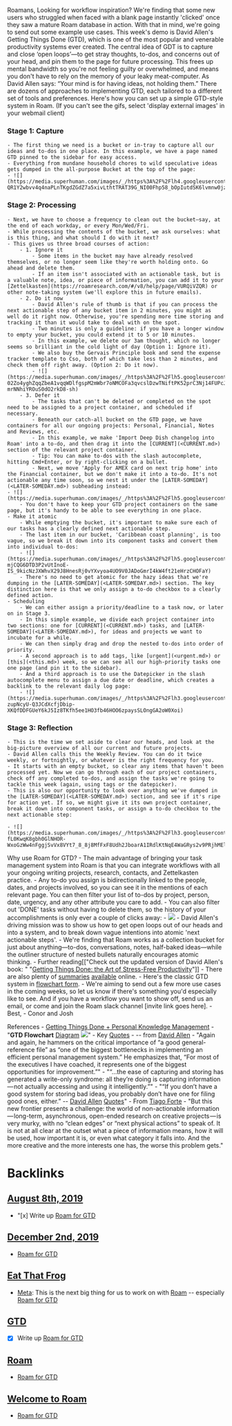 Roamans,
Looking for workflow inspiration?
We're finding that some new users who struggled when faced with a blank page instantly 'clicked' once they saw a mature Roam database in action. With that in mind, we're going to send out some example use cases.
This week's demo is David Allen's Getting Things Done (GTD), which is one of the most popular and venerable productivity systems ever created.
The central idea of GDT is to capture and close ‘open loops’—to get stray thoughts, to-dos, and concerns out of your head, and pin them to the page for future processing.
This frees up mental bandwidth so you're not feeling guilty or overwhelmed, and means you don't have to rely on the memory of your leaky meat-computer.
As David Allen says: “Your mind is for having ideas, not holding them.”
There are dozens of approaches to implementing GTD, each tailored to a different set of tools and preferences.
Here's how you can set up a simple GTD-style system in Roam.
(If you can't see the gifs, select 'display external images' in your webmail client)

### Stage 1: Capture
    - The first thing we need is a bucket or in-tray to capture all our ideas and to-dos in one place. In this example, we have a page named GTD pinned to the sidebar for easy access.
    - Everything from mundane household chores to wild speculative ideas gets dumped in the all-purpose Bucket at the top of the page:
    - ![](https://media.superhuman.com/images/_/https%3A%2F%2Flh4.googleusercontent.com%2Fh3pjuM2D2HCmu0xd2yn_lLcHgxE4kKdn7glfdY6pmj1j4PfSeVu-QR1Y2wbvv4q4naPLnTKgdZGdZ7a5xivLthtTRAT39G_NI00Fhp58_bOpIutdSK6lvmnw0jzOyLW2R0zUVUB_)

### Stage 2: Processing
    - Next, we have to choose a frequency to clean out the bucket—say, at the end of each workday, or every Mon/Wed/Fri.
    - While processing the contents of the bucket, we ask ourselves: what is this thing, and what should I do with it next?
    - This gives us three broad courses of action:
        - 1. Ignore it
            - Some items in the bucket may have already resolved themselves, or no longer seem like they're worth holding onto. Go ahead and delete them.
            - If an item isn't associated with an actionable task, but is a valuable note, idea, or piece of information, you can add it to your [Zettelkasten](https://roamresearch.com/#/v8/help/page/VURQiVZQR) or other note-taking system (we'll explore this in future emails).
        - 2. Do it now
            - David Allen's rule of thumb is that if you can process the next actionable step of any bucket item in 2 minutes, you might as well do it right now. Otherwise, you're spending more time storing and tracking it than it would take to deal with on the spot.
            - Two minutes is only a guideline: if you have a longer window to empty your bucket, you could extend it to 5 or 10 minutes.
            - In this example, we delete our 3am thought, which no longer seems so brilliant in the cold light of day (Option 1: Ignore it).
            - We also buy the Gervais Principle book and send the expense tracker template to Cso, both of which take less than 2 minutes, and check them off right away. (Option 2: Do it now).
            - ![](https://media.superhuman.com/images/_/https%3A%2F%2Flh5.googleusercontent.com%2FFq3GrFGVvO2IXsKgTtJSl3xBuIQE8U5H1MWge7V5-02Zo4yghZqqZbeA1vqqWDlfgspM2mWbr7oNMCOFa3qvcslDzwTNiftPK52prC3Nj14FUPcJ_-mrNNhiYROuS0dO2rkD8-sh)
        - 3. Defer it
            - The tasks that can't be deleted or completed on the spot need to be assigned to a project container, and scheduled if necessary.
            - Beneath our catch-all bucket on the GTD page, we have containers for all our ongoing projects: Personal, Financial, Notes and Reviews, etc.
            - In this example, we make 'Import Deep Dish changelog into Roam' into a to-do, and then drag it into the [CURRENT](<CURRENT.md>) section of the relevant project container.
            - Tip: You can make to-dos with the slash autocomplete, hitting Cmd+Enter, or by right-clicking on a bullet.
            - Next, we move 'Apply for AMEX card on next trip home' into the Financial container, but we don't make it into a to-do. It's not actionable any time soon, so we nest it under the [LATER-SOMEDAY](<LATER-SOMEDAY.md>) subheading instead:
    - ![](https://media.superhuman.com/images/_/https%3A%2F%2Flh5.googleusercontent.com%2F0cqgrVlUztRBG8x2JbS6Yaa5m8b4LXJXJfJxYZDGhQCnEZIRrbMjVMj4smrwcnjcs6WQ_jtMil5n69m8_onDF3aRqCa5bpSsDx4eyhIehfQm4ePmI4yuXcvXVWEUbjbinNYT38is)
        - You don't have to keep your GTD project containers on the same page, but it's handy to be able to see everything in one place.
    - Make it atomic
        - While emptying the bucket, it's important to make sure each of our tasks has a clearly defined next actionable step.
        - The last item in our bucket, 'Caribbean coast planning', is too vague, so we break it down into its component tasks and convert them into individual to-dos:
        - ![](https://media.superhuman.com/images/_/https%3A%2F%2Flh5.googleusercontent.com%2FqOl37XwhZnCwNYHES2rZ0WpSt0ipJywYqAvP9oXsEM11bhskWU-mjCQG6DTD3P2vUtInoE-IS_9kicNzJXWhvX29J8HnesRj0vYXvyoa4UO9V0JADoGmrI4kW4ft21eHrzCHOFaY)
        - There's no need to get atomic for the hazy ideas that we're dumping in the [LATER-SOMEDAY](<LATER-SOMEDAY.md>) section. The key distinction here is that we only assign a to-do checkbox to a clearly defined action.
    - Scheduling
        - We can either assign a priority/deadline to a task now, or later on in Stage 3.
        - In this simple example, we divide each project container into two sections: one for [CURRENT](<CURRENT.md>) tasks, and [LATER-SOMEDAY](<LATER-SOMEDAY.md>), for ideas and projects we want to incubate for a while.
        - We can then simply drag and drop the nested to-dos into order of priority.
        - A second approach is to add tags, like [urgent](<urgent.md>) or [this](<this.md>) week, so we can see all our high-priority tasks one one page (and pin it to the sidebar).
        - And a third approach is to use the Datepicker in the slash autocomplete menu to assign a due date or deadline, which creates a backlink to the relevant daily log page:
        - ![](https://media.superhuman.com/images/_/https%3A%2F%2Flh3.googleusercontent.com%2FaHDDRowtZlmCWu7KeMZiTTj9v3h6KG_D6Uy46BwSLm3dBC3dz_pMWoA52-zupNcyU-Q3JCdXcfjDbip-XKQfDDFGUeY6kJ5Iz8TKfh5ee1HO3fb46HOO6zpaysSLOngGA2oW0Xoi)
### Stage 3: Reflection
    - This is the time we set aside to clear our heads, and look at the big-picture overview of all our current and future projects.
    - David Allen calls this the Weekly Review. You can do it twice weekly, or fortnightly, or whatever is the right frequency for you.
    - It starts with an empty bucket, so clear any items that haven't been processed yet. Now we can go through each of our project containers, check off any completed to-dos, and assign the tasks we're going to tackle this week (again, using tags or the datepicker).
    - This is also our opportunity to look over anything we've dumped in the [LATER-SOMEDAY](<LATER-SOMEDAY.md>) section, and see if it's ripe for action yet. If so, we might give it its own project container, break it down into component tasks, or assign a to-do checkbox to the next actionable step:
	
    - ![](https://media.superhuman.com/images/_/https%3A%2F%2Flh3.googleusercontent.com%2F4t-fL0KwqK8gbh0GlNHOR-WxoGzWw4nFggjSvVx8VYt7_8_8j8MfFxF8Udh2JboarA1IRdlKtNqE4WaGRys2v9PRjhMElovHTObWG3Jt7C7VhCCmp0bkN0Yq3tI_5CL9LRyvXrKt)
Why use Roam for GTD?
    - The main advantage of bringing your task management system into Roam is that you can integrate workflows with all your ongoing writing projects, research, contacts, and Zettelkasten practice.
    - Any to-do you assign is bidirectionally linked to the people, dates, and projects involved, so you can see it in the mentions of each relevant page. You can then filter your list of to-dos by project, person, date, urgency, and any other attribute you care to add.
    - You can also filter out 'DONE' tasks without having to delete them, so the history of your accomplishments is only ever a couple of clicks away:
    - ![](https://media.superhuman.com/images/_/https%3A%2F%2Flh3.googleusercontent.com%2F9JKfXOQHommnj5iL-E0DS_PwzC4V7Mfuj6IatFWlhEASBcI-Aj6zfEnu7YU3ITNMhdhldrjYlkxo6xuyZkQpKjr6jZZHGERWZ7kOnZ58ikhx-qnBEDjjwPou5JgzBA7lSxMdMOoH)
    - David Allen's driving mission was to show us how to get open loops out of our heads and into a system, and to break down vague intentions into atomic 'next actionable steps'.
    - We're finding that Roam works as a collection bucket for just about anything—to-dos, conversations, notes, half-baked ideas—while the outliner structure of nested bullets naturally encourages atomic thinking.
    - Further reading[["Check out the updated version of David Allen's book: " "[Getting Things Done: the Art of Stress-Free Productivity](https://www.amazon.com/Getting-Things-Done-Stress-Free-Productivity/dp/0142000280)"]]
        - There are also plenty of [summaries](http://www.wikisummaries.org/wiki/Getting_Things_Done:_The_Art_of_Stress-Free_Productivity) [available](https://joshkaufman.net/getting-things-done/) online.
        - Here's the classic GTD system in [flowchart form](https://flow-e.com/wp-content/uploads/2018/01/GTD-Flowchart-654x1024.jpg).
    - We're aiming to send out a few more use cases in the coming weeks, so let us know if there's something you'd especially like to see. And if you have a workflow you want to show off, send us an email, or come and join the Roam slack channel [invite link goes here].
    - 	Best,
    - 	Conor and Josh


References
    - [Getting Things Done + Personal Knowledge Management](<Getting Things Done + Personal Knowledge Management.md>) 
        - "**GTD Flowchart** [Diagram](<Diagram.md>)  ![](https://i1.wp.com/cdn-images-1.medium.com/max/800/1*m_NoQzueT3sJRyFBrtz3sg.png?w=1080&ssl=1)"
        - Key [Quotes](<Quotes.md>) 
            - -- from [David Allen](<David Allen.md>)
                - "Again and again, he hammers on the critical importance of “a good general-reference file” as “one of the biggest bottlenecks in implementing an efficient personal management system.” He emphasizes that, “For most of the executives I have coached, it represents one of the biggest opportunities for improvement.”"
                - "“…the ease of capturing and storing has generated a write-only syndrome: all they’re doing is capturing information — not actually accessing and using it intelligently.”"
                - "“If you don’t have a good system for storing bad ideas, you probably don’t have one for filing good ones, either.” -- [David Allen](<David Allen.md>) [Quotes](<Quotes.md>)"
            - From [Tiago Forte](<Tiago Forte.md>)
                - "But this new frontier presents a challenge: the world of non-actionable information — long-term, asynchronous, open-ended research on creative projects — is very murky, with no “clean edges” or “next physical actions” to speak of. It is not at all clear at the outset what a piece of information means, how it will be used, how important it is, or even what category it falls into. And the more creative and the more interests one has, the worse this problem gets."

# Backlinks
## [August 8th, 2019](<August 8th, 2019.md>)
- "[x] Write up [Roam for GTD](<Roam for GTD.md>)

## [December 2nd, 2019](<December 2nd, 2019.md>)
- [Roam for GTD](<Roam for GTD.md>)

## [Eat That Frog](<Eat That Frog.md>)
- [Meta](<Meta.md>): This is the next big thing for us to work on with [Roam](<Roam.md>) -- especially [Roam for GTD](<Roam for GTD.md>)

## [GTD](<GTD.md>)
- [x] Write up [Roam for GTD](<Roam for GTD.md>)

## [Roam](<Roam.md>)
- [Roam for GTD](<Roam for GTD.md>)

## [Welcome to Roam](<Welcome to Roam.md>)
- [Roam for GTD](<Roam for GTD.md>)

